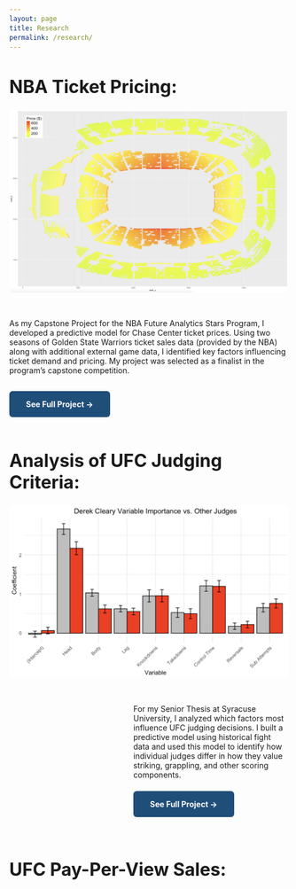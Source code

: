 ```yaml
---
layout: page
title: Research
permalink: /research/
---
```


<!-- Google tag (gtag.js) -->
<script async src="https://www.googletagmanager.com/gtag/js?id=G-QPBKWKZN7G"></script>
<script>
  window.dataLayer = window.dataLayer || [];
  function gtag(){dataLayer.push(arguments);}
  gtag('js', new Date());

  gtag('config', 'G-QPBKWKZN7G');
</script>

<style>
  .page-heading {
    display: none;
  }
</style>

<h1 style="font-size: 32px; font-weight: bold;">NBA Ticket Pricing:</h1>

<div style="display: flex; flex-direction: row-reverse; gap: 30px; flex-wrap: wrap; align-items: flex-start; margin-bottom: 60px;">

  <!-- Image -->
  <div style="flex: 1; min-width: 500px;">
    <img src="/assets/nba/arena_heatmap.png" alt="KO Trends Preview" style="width: 100%; border-radius: 8px;" />
  </div>

  <!-- Text -->
  <div style="flex: 1; min-width: 200px;">
    <p>
      As my Capstone Project for the NBA Future Analytics Stars Program, I developed a predictive model for Chase Center ticket prices. Using two seasons of Golden State Warriors ticket sales data (provided by the NBA) along with additional external game data, I identified key factors influencing ticket demand and pricing. My project was selected as a finalist in the program’s capstone competition.
    </p>
    <div style="height: 16px;"></div>
    <p>
      <a href="/research/nba-ticket-pricing" style="background-color: #1F4E79; color: white; padding: 15px 30px; border-radius: 6px; text-decoration: none; font-weight: bold;">See Full Project →</a>
    </p>
  </div>
</div>





<h1 style="font-size: 32px; font-weight: bold;">Analysis of UFC Judging Criteria:</h1>

<div style="display: flex; flex-direction: row-reverse; gap: 30px; flex-wrap: wrap; align-items: flex-start;">

  <!-- Image -->
  <div style="flex: 1; min-width: 500px;">
    <img src="/assets/ufc/cleary_target_graph.png" alt="KO Trends Preview" style="width: 100%; border-radius: 8px;" />
  </div>


  <!-- Text content -->
  <div style="flex: 1; min-width: 100px; max-width: 280px;">
    <p>
      For my Senior Thesis at Syracuse University, I analyzed which factors most influence UFC judging decisions. I built a predictive model using historical fight data and used this model to identify how individual judges differ in how they value striking, grappling, and other scoring components.
    </p>
    <div style="height: 8px;"></div>
    <p>
      <a href="/research/ufc-judging" style="background-color: #1F4E79; color: white; padding: 15px 30px; border-radius: 6px; text-decoration: none; font-weight: bold;">See Full Project →</a>
    </p>
  </div>
</div>


&nbsp;<br>


<h1 style="font-size: 32px; font-weight: bold;">UFC Pay-Per-View Sales:</h1>

<div style="display: flex; flex-direction: row-reverse; gap: 30px; flex-wrap: wrap; align-items: flex-start;">


